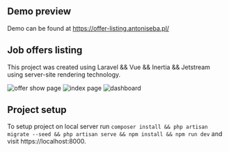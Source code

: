 ## Demo preview
Demo can be found at https://offer-listing.antoniseba.pl/

## Job offers listing
This project was created using Laravel && Vue && Inertia && Jetstream using server-site rendering technology.

![offer show page](https://i.imgur.com/Bge1y23.png)
![index page](https://i.imgur.com/mGxM9fC.png)
![dashboard](https://i.imgur.com/NgjycE3.png)

## Project setup
To setup project on local server run ```composer install && php artisan migrate --seed && php artisan serve && npm install && npm run dev``` and visit https://localhost:8000.
